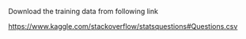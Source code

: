 Download the training data from following link

https://www.kaggle.com/stackoverflow/statsquestions#Questions.csv
